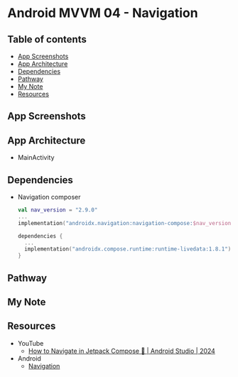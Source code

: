 <!-- omit in toc -->
# Android MVVM 04 - Navigation

<!-- omit in toc -->
## Table of contents

- [App Screenshots](#app-screenshots)
- [App Architecture](#app-architecture)
- [Dependencies](#dependencies)
- [Pathway](#pathway)
- [My Note](#my-note)
- [Resources](#resources)

## App Screenshots

## App Architecture

- MainActivity

## Dependencies

- Navigation composer

  ```kts
  val nav_version = "2.9.0"
  ...
  implementation("androidx.navigation:navigation-compose:$nav_version")
  ```

  ```kts
  dependencies {
    ...
    implementation("androidx.compose.runtime:runtime-livedata:1.8.1")
  }
  ```

## Pathway

## My Note

## Resources

- YouTube
  - [How to Navigate in Jetpack Compose 🚀 | Android Studio | 2024](https://www.youtube.com/watch?v=wJKwsI5WUI4&list=PLgpnJydBcnPA5aNrlDxxKWSqAma7m3OIl&index=5)
- Android
  - [Navigation](https://developer.android.com/guide/navigation)
